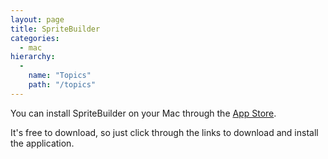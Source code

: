 ```yaml
---
layout: page
title: SpriteBuilder
categories:
  - mac
hierarchy:
  -
    name: "Topics"
    path: "/topics"
---
```


You can install SpriteBuilder on your Mac through the [App Store][download].

It's free to download, so just click through the links to download and install
the application.

[download]: https://itunes.apple.com/us/app/spritebuilder/id784912885?mt=12
